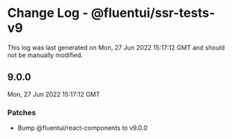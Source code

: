 # Change Log - @fluentui/ssr-tests-v9

This log was last generated on Mon, 27 Jun 2022 15:17:12 GMT and should not be manually modified.

<!-- Start content -->

## 9.0.0

Mon, 27 Jun 2022 15:17:12 GMT

### Patches

- Bump @fluentui/react-components to v9.0.0
